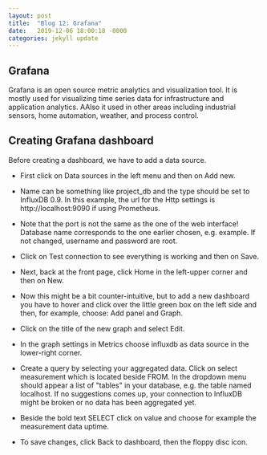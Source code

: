 ```yaml
---
layout: post
title:  "Blog 12: Grafana"
date:   2019-12-06 18:00:18 -0000
categories: jekyll update
---
```


<h2>Grafana</h2>

Grafana is an open source metric analytics and visualization tool. It is mostly used for visualizing time series data for infrastructure and application analytics. AAlso it used in other areas including industrial sensors, home automation, weather, and process control.

<h2>Creating Grafana dashboard</h2>

Before creating a dashboard, we have to add a data source.

  - First click on Data sources in the left menu and then on Add new.

  - Name can be something like project_db and the type should be set to InfluxDB 0.9. In this example, the url for the Http settings is http://localhost:9090 if using Prometheus.

  - Note that the port is not the same as the one of the web interface! Database name corresponds to the one earlier chosen, e.g. example. If not changed, username and password are root.

  - Click on Test connection to see everything is working and then on Save.

  - Next, back at the front page, click Home in the left-upper corner and then on New.

  - Now this might be a bit counter-intuitive, but to add a new dashboard you have to hover and click over the little green box on the left side and then, for example, choose: Add panel and Graph.

  - Click on the title of the new graph and select Edit.

  - In the graph settings in Metrics choose influxdb as data source in the lower-right corner.

  - Create a query by selecting your aggregated data. Click on select measurement which is located beside FROM. In the dropdown menu should appear a list of "tables" in your database, e.g. the table named localhost. If no suggestions comes up, your connection to InfluxDB might be broken or no data has been aggregated yet.

  - Beside the bold text SELECT click on value and choose for example the measurement data uptime.

  - To save changes, click Back to dashboard, then the floppy disc icon.





[jekyll-docs]: https://jekyllrb.com/docs/home
[jekyll-gh]:   https://github.com/jekyll/jekyll
[jekyll-talk]: https://talk.jekyllrb.com/
